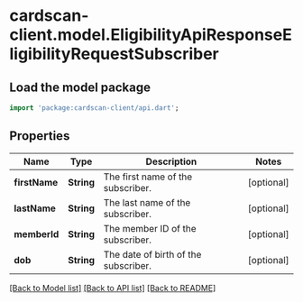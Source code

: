 # cardscan-client.model.EligibilityApiResponseEligibilityRequestSubscriber

## Load the model package
```dart
import 'package:cardscan-client/api.dart';
```

## Properties
Name | Type | Description | Notes
------------ | ------------- | ------------- | -------------
**firstName** | **String** | The first name of the subscriber. | [optional] 
**lastName** | **String** | The last name of the subscriber. | [optional] 
**memberId** | **String** | The member ID of the subscriber. | [optional] 
**dob** | **String** | The date of birth of the subscriber. | [optional] 

[[Back to Model list]](../README.md#documentation-for-models) [[Back to API list]](../README.md#documentation-for-api-endpoints) [[Back to README]](../README.md)


